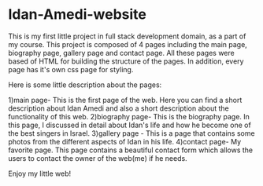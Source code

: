 # Idan-Amedi-website

This is my first little project in full stack development domain, as a part of my course. 
This project is composed of 4 pages including the main page, biography page, gallery page and contact page. 
All these pages were based of HTML for building the structure of the pages.
In addition, every page has it's own css page for styling.

Here is some little description about the pages:

1)main page- This is the first page of the web. Here you can find a short description about Idan Amedi and also a short description about the functionality of this web.
2)biography page- This is the biography page. In this page, I discussed in detail about Idan's life and how he become one of the best singers in Israel. 
3)gallery page - This is a page that contains some photos from the different aspects of Idan in his life.
4)contact page- My favorite page. This page contains a beautiful contact form which allows the users to contact the owner of the web(me) if he needs.

Enjoy my little web!
